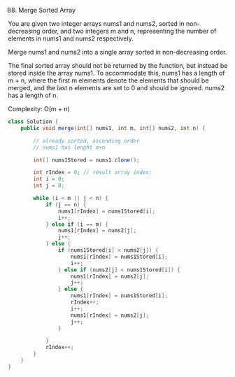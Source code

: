 88. Merge Sorted Array

You are given two integer arrays nums1 and nums2, sorted in non-decreasing order, and two integers m and n, representing the number of elements in nums1 and nums2 respectively.

Merge nums1 and nums2 into a single array sorted in non-decreasing order.

The final sorted array should not be returned by the function, but instead be stored inside the array nums1. To accommodate this, nums1 has a length of m + n, where the first m elements denote the elements that should be merged, and the last n elements are set to 0 and should be ignored. nums2 has a length of n.

Complexity: O(m + n)

```java
class Solution {
    public void merge(int[] nums1, int m, int[] nums2, int n) {

        // already sorted, ascending order
        // nums1 has lenght m+n

        int[] nums1Stored = nums1.clone();

        int rIndex = 0; // result array index;
        int i = 0;
        int j = 0;

        while (i < m || j < n) {
            if (j == n) {
                nums1[rIndex] = nums1Stored[i];
                i++;
            } else if (i == m) {
                nums1[rIndex] = nums2[j];
                j++;
            } else {
                if (nums1Stored[i] < nums2[j]) {
                    nums1[rIndex] = nums1Stored[i];
                    i++;
                } else if (nums2[j] < nums1Stored[i]) {
                    nums1[rIndex] = nums2[j];
                    j++;
                } else {
                    nums1[rIndex] = nums1Stored[i];
                    rIndex++;
                    i++;
                    nums1[rIndex] = nums2[j];
                    j++;
                }

            }
            rIndex++;
        }
    }
}
```